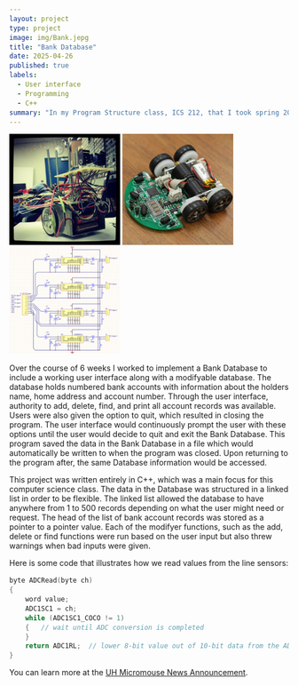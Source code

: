```yaml
---
layout: project
type: project
image: img/Bank.jepg
title: "Bank Database"
date: 2025-04-26
published: true
labels:
  - User interface
  - Programming
  - C++
summary: "In my Program Structure class, ICS 212, that I took spring 2025 I worked to create a Bank Database."
---
```


<div class="text-center p-4">
  <img width="200px" src="../img/micromouse/micromouse-robot.png" class="img-thumbnail" >
  <img width="200px" src="../img/micromouse/micromouse-robot-2.jpg" class="img-thumbnail" >
  <img width="200px" src="../img/micromouse/micromouse-circuit.png" class="img-thumbnail" >
</div>

Over the course of 6 weeks I worked to implement a Bank Database to include a working user interface along with a modifyable database. The database holds numbered bank accounts with information about the holders name, home address and account number. Through the user interface, authority to add, delete, find, and print all account records was available. Users were also given the option to quit, which resulted in closing the program. The user interface would continuously prompt the user with these options until the user would decide to quit and exit the Bank Database. This program saved the data in the Bank Database in a file which would automatically be written to when the program was closed. Upon returning to the program after, the same Database information would be accessed. 

This project was written entirely in C++, which was a main focus for this computer science class. The data in the Database was structured in a linked list in order to be flexible. The linked list allowed the database to have anywhere from 1 to 500 records depending on what the user might need or request. The head of the list of bank account records was stored as a pointer to a pointer value. Each of the modifyer functions, such as the add, delete or find functions were run based on the user input but also threw warnings when bad inputs were given. 

Here is some code that illustrates how we read values from the line sensors:

```cpp
byte ADCRead(byte ch)
{
    word value;
    ADC1SC1 = ch;
    while (ADC1SC1_COCO != 1)
    {   // wait until ADC conversion is completed   
    }
    return ADC1RL;  // lower 8-bit value out of 10-bit data from the ADC
}
```

You can learn more at the [UH Micromouse News Announcement](https://manoa.hawaii.edu/news/article.php?aId=2857).
